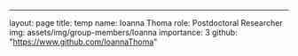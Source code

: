 ---
layout: page
title: temp
name: Ioanna Thoma
role: Postdoctoral Researcher
img: assets/img/group-members/Ioanna
importance: 3
github: "https://www.github.com/IoannaThoma"




